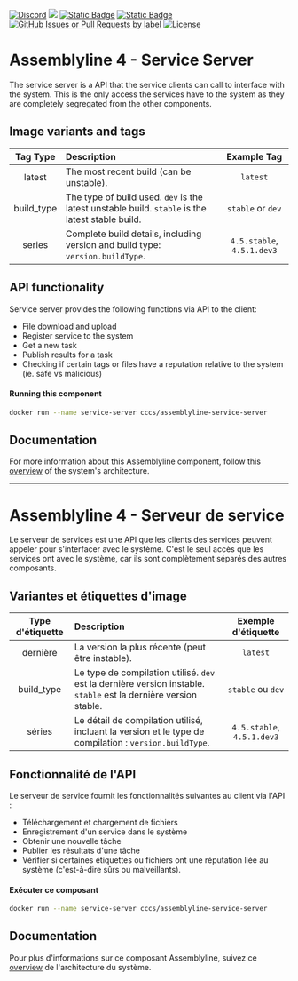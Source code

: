 [![Discord](https://img.shields.io/badge/chat-on%20discord-7289da.svg?sanitize=true)](https://discord.gg/GUAy9wErNu)
[![](https://img.shields.io/discord/908084610158714900)](https://discord.gg/GUAy9wErNu)
[![Static Badge](https://img.shields.io/badge/github-assemblyline-blue?logo=github)](https://github.com/CybercentreCanada/assemblyline)
[![Static Badge](https://img.shields.io/badge/github-assemblyline--service--server-blue?logo=github)](https://github.com/CybercentreCanada/assemblyline-service-server)
[![GitHub Issues or Pull Requests by label](https://img.shields.io/github/issues/CybercentreCanada/assemblyline/service-server)](https://github.com/CybercentreCanada/assemblyline/issues?q=is:issue+is:open+label:service-server)
[![License](https://img.shields.io/github/license/CybercentreCanada/assemblyline-service-server)](./LICENSE.md)

# Assemblyline 4 - Service Server

The service server is a API that the service clients can call to interface with the system. This is the only access the services have to the system as they are completely segregated from the other components.

## Image variants and tags

| **Tag Type** | **Description**                                                                                  |      **Example Tag**       |
| :----------: | :----------------------------------------------------------------------------------------------- | :------------------------: |
|    latest    | The most recent build (can be unstable).                                                         |          `latest`          |
|  build_type  | The type of build used. `dev` is the latest unstable build. `stable` is the latest stable build. |     `stable` or `dev`      |
|    series    | Complete build details, including version and build type: `version.buildType`.                   | `4.5.stable`, `4.5.1.dev3` |

## API functionality

Service server provides the following functions via API to the client:

- File download and upload
- Register service to the system
- Get a new task
- Publish results for a task
- Checking if certain tags or files have a reputation relative to the system (ie. safe vs malicious)

#### Running this component

```bash
docker run --name service-server cccs/assemblyline-service-server
```

## Documentation

For more information about this Assemblyline component, follow this [overview](https://cybercentrecanada.github.io/assemblyline4_docs/overview/architecture/) of the system's architecture.

---

# Assemblyline 4 - Serveur de service

Le serveur de services est une API que les clients des services peuvent appeler pour s'interfacer avec le système. C'est le seul accès que les services ont avec le système, car ils sont complètement séparés des autres composants.

## Variantes et étiquettes d'image

| **Type d'étiquette** | **Description**                                                                                                  |  **Exemple d'étiquette**   |
| :------------------: | :--------------------------------------------------------------------------------------------------------------- | :------------------------: |
|       dernière       | La version la plus récente (peut être instable).                                                                 |          `latest`          |
|      build_type      | Le type de compilation utilisé. `dev` est la dernière version instable. `stable` est la dernière version stable. |     `stable` ou `dev`      |
|        séries        | Le détail de compilation utilisé, incluant la version et le type de compilation : `version.buildType`.           | `4.5.stable`, `4.5.1.dev3` |

## Fonctionnalité de l'API

Le serveur de service fournit les fonctionnalités suivantes au client via l'API :

- Téléchargement et chargement de fichiers
- Enregistrement d'un service dans le système
- Obtenir une nouvelle tâche
- Publier les résultats d'une tâche
- Vérifier si certaines étiquettes ou fichiers ont une réputation liée au système (c'est-à-dire sûrs ou malveillants).

#### Exécuter ce composant

```bash
docker run --name service-server cccs/assemblyline-service-server
```

## Documentation

Pour plus d'informations sur ce composant Assemblyline, suivez ce [overview](https://cybercentrecanada.github.io/assemblyline4_docs/overview/architecture/) de l'architecture du système.
